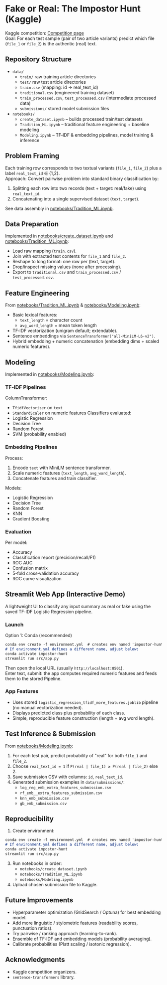 # Fake or Real: The Impostor Hunt (Kaggle)

Kaggle competition: [Competition page](https://www.kaggle.com/competitions/fake-or-real-the-impostor-hunt)  
Goal: For each test sample (pair of two article variants) predict which file (`file_1` or `file_2`) is the authentic (real) text.

## Repository Structure

- `data/`
  - `train/` raw training article directories
  - `test/` raw test article directories
  - `train.csv` (mapping: id → real_text_id)
  - `traditional.csv` (engineered training dataset)
  - `train_processed.csv`, `test_processed.csv` (intermediate processed data)
  - `submissions/` stored model submission files
- `notebooks/`
  - `create_dataset.ipynb` – builds processed train/test datasets
  - `Tradition_ML.ipynb` – traditional feature engineering + baseline modeling
  - `Modeling.ipynb` – TF‑IDF & embedding pipelines, model training & inference

## Problem Framing

Each training row corresponds to two textual variants (`file_1`, `file_2`) plus a label `real_text_id` ∈ {1,2}.  
Approach: Convert pairwise problem into standard binary classification by:

1. Splitting each row into two records (text + target: real/fake) using `real_text_id`.
2. Concatenating into a single supervised dataset (`text`, `target`).

See data assembly in [notebooks/Tradition_ML.ipynb](notebooks/Tradition_ML.ipynb).

## Data Preparation

Implemented in [notebooks/create_dataset.ipynb](notebooks/create_dataset.ipynb) and [notebooks/Tradition_ML.ipynb](notebooks/Tradition_ML.ipynb):

- Load raw mapping (`train.csv`).
- Join with extracted text contents for `file_1` and `file_2`.
- Reshape to long format: one row per (text, target).
- Drop/inspect missing values (none after processing).
- Export to `traditional.csv` and `train_processed.csv` / `test_processed.csv`.

## Feature Engineering

From [notebooks/Tradition_ML.ipynb](notebooks/Tradition_ML.ipynb) & [notebooks/Modeling.ipynb](notebooks/Modeling.ipynb):

- Basic lexical features:
  - `text_length` = character count
  - `avg_word_length` = mean token length
- TF‑IDF vectorization (unigram default; extendable).
- Sentence embeddings via `SentenceTransformer("all-MiniLM-L6-v2")`.
- Hybrid embedding + numeric concatenation (embedding dims + scaled numeric features).

## Modeling

Implemented in [notebooks/Modeling.ipynb](notebooks/Modeling.ipynb):

### TF‑IDF Pipelines

ColumnTransformer:

- `TfidfVectorizer` on `text`
- `StandardScaler` on numeric features
Classifiers evaluated:
- Logistic Regression
- Decision Tree
- Random Forest
- SVM (probability enabled)

### Embedding Pipelines

Process:

1. Encode `text` with MiniLM sentence transformer.
2. Scale numeric features (`text_length`, `avg_word_length`).
3. Concatenate features and train classifier.

Models:

- Logistic Regression
- Decision Tree
- Random Forest
- KNN
- Gradient Boosting

### Evaluation

Per model:

- Accuracy
- Classification report (precision/recall/F1)
- ROC AUC
- Confusion matrix
- 5-fold cross‑validation accuracy
- ROC curve visualization

## Streamlit Web App (Interactive Demo)

A lightweight UI to classify any input summary as real or fake using the saved TF‑IDF Logistic Regression pipeline.

### Launch

Option 1: Conda (recommended)

```markdown
conda env create -f environment.yml  # creates env named 'impostor-hunt'
# If environment.yml defines a different name, adjust below:
conda activate impostor-hunt
streamlit run src/app.py
```

Then open the local URL (usually `http://localhost:8501`).  
Enter text, submit: the app computes required numeric features and feeds them to the stored Pipeline.

### App Features

- Uses stored `logistic_regression_tfidf_more_features.joblib` pipeline (no manual vectorization needed).
- Displays predicted class plus probability of each class.
- Simple, reproducible feature construction (length + avg word length).

## Test Inference & Submission

From [notebooks/Modeling.ipynb](notebooks/Modeling.ipynb):

1. For each test pair, predict probability of "real" for both `file_1` and `file_2`.
2. Choose `real_text_id = 1` if `P(real | file_1) ≥ P(real | file_2)` else 2.
3. Save submission CSV with columns: `id`, `real_text_id`.
4. Generated submission examples in `data/submissions/`:
   - `log_reg_emb_extra_features_submission.csv`
   - `rf_emb__extra_features_submission.csv`
   - `knn_emb_submission.csv`
   - `gb_emb_submission.csv`

## Reproducibility

1. Create environment:

```markdown
conda env create -f environment.yml  # creates env named 'impostor-hunt'
# If environment.yml defines a different name, adjust below:
conda activate impostor-hunt
streamlit run src/app.py
```

3. Run notebooks in order:
   - `notebooks/create_dataset.ipynb`
   - `notebooks/Tradition_ML.ipynb`
   - `notebooks/Modeling.ipynb`
4. Upload chosen submission file to Kaggle.

## Future Improvements

- Hyperparameter optimization (GridSearch / Optuna) for best embedding model.
- Add more linguistic / stylometric features (readability scores, punctuation ratios).
- Try pairwise / ranking approach (learning-to-rank).
- Ensemble of TF‑IDF and embedding models (probability averaging).
- Calibrate probabilities (Platt scaling / isotonic regression).

## Acknowledgments

- Kaggle competition organizers.
- `sentence-transformers` library.
